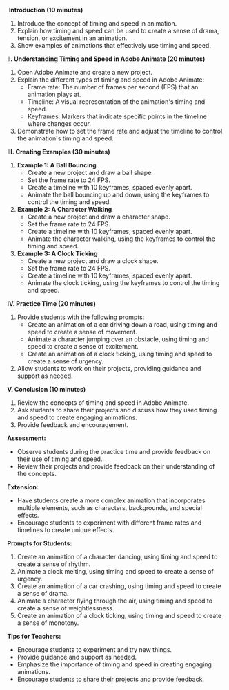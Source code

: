  **Introduction (10 minutes)**

1. Introduce the concept of timing and speed in animation.
2. Explain how timing and speed can be used to create a sense of drama, tension, or excitement in an animation.
3. Show examples of animations that effectively use timing and speed.

**II. Understanding Timing and Speed in Adobe Animate (20 minutes)**

1. Open Adobe Animate and create a new project.
2. Explain the different types of timing and speed in Adobe Animate:
    - Frame rate: The number of frames per second (FPS) that an animation plays at.
    - Timeline: A visual representation of the animation's timing and speed.
    - Keyframes: Markers that indicate specific points in the timeline where changes occur.
3. Demonstrate how to set the frame rate and adjust the timeline to control the animation's timing and speed.

**III. Creating Examples (30 minutes)**

1. **Example 1: A Ball Bouncing**
    - Create a new project and draw a ball shape.
    - Set the frame rate to 24 FPS.
    - Create a timeline with 10 keyframes, spaced evenly apart.
    - Animate the ball bouncing up and down, using the keyframes to control the timing and speed.
2. **Example 2: A Character Walking**
    - Create a new project and draw a character shape.
    - Set the frame rate to 24 FPS.
    - Create a timeline with 10 keyframes, spaced evenly apart.
    - Animate the character walking, using the keyframes to control the timing and speed.
3. **Example 3: A Clock Ticking**
    - Create a new project and draw a clock shape.
    - Set the frame rate to 24 FPS.
    - Create a timeline with 10 keyframes, spaced evenly apart.
    - Animate the clock ticking, using the keyframes to control the timing and speed.

**IV. Practice Time (20 minutes)**

1. Provide students with the following prompts:
    - Create an animation of a car driving down a road, using timing and speed to create a sense of movement.
    - Animate a character jumping over an obstacle, using timing and speed to create a sense of excitement.
    - Create an animation of a clock ticking, using timing and speed to create a sense of urgency.
2. Allow students to work on their projects, providing guidance and support as needed.

**V. Conclusion (10 minutes)**

1. Review the concepts of timing and speed in Adobe Animate.
2. Ask students to share their projects and discuss how they used timing and speed to create engaging animations.
3. Provide feedback and encouragement.

**Assessment:**

- Observe students during the practice time and provide feedback on their use of timing and speed.
- Review their projects and provide feedback on their understanding of the concepts.

**Extension:**

- Have students create a more complex animation that incorporates multiple elements, such as characters, backgrounds, and special effects.
- Encourage students to experiment with different frame rates and timelines to create unique effects.

**Prompts for Students:**

1. Create an animation of a character dancing, using timing and speed to create a sense of rhythm.
2. Animate a clock melting, using timing and speed to create a sense of urgency.
3. Create an animation of a car crashing, using timing and speed to create a sense of drama.
4. Animate a character flying through the air, using timing and speed to create a sense of weightlessness.
5. Create an animation of a clock ticking, using timing and speed to create a sense of monotony.

**Tips for Teachers:**

- Encourage students to experiment and try new things.
- Provide guidance and support as needed.
- Emphasize the importance of timing and speed in creating engaging animations.
- Encourage students to share their projects and provide feedback.